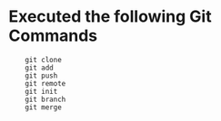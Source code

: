 # Executed the following Git Commands 
        git clone
        git add
        git push
        git remote
        git init
        git branch
        git merge